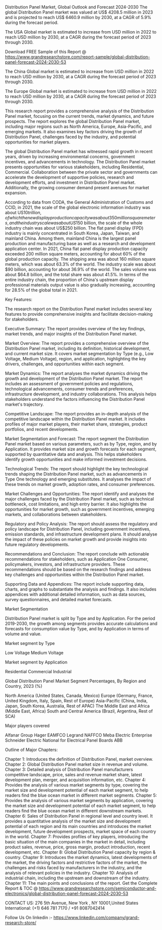 Distribution Panel Market, Global Outlook and Forecast 2024-2030
The global Distribution Panel market was valued at US$ 4208.5 million in 2023 and is projected to reach US$ 6460.9 million by 2030, at a CAGR of 5.9% during the forecast period.

The USA Global market is estimated to increase from USD million in 2022 to reach USD million by 2030, at a CAGR during the forecast period of 2023 through 2030.

Download FREE Sample of this Report @ https://www.grandresearchstore.com/report-sample/global-distribution-panel-forecast-2024-2030-53

The China Global market is estimated to increase from USD million in 2022 to reach USD million by 2030, at a CAGR during the forecast period of 2023 through 2030.

The Europe Global market is estimated to increase from USD million in 2022 to reach USD million by 2030, at a CAGR during the forecast period of 2023 through 2030.

This research report provides a comprehensive analysis of the Distribution Panel market, focusing on the current trends, market dynamics, and future prospects. The report explores the global Distribution Panel market, including major regions such as North America, Europe, Asia-Pacific, and emerging markets. It also examines key factors driving the growth of Distribution Panel, challenges faced by the industry, and potential opportunities for market players.

The global Distribution Panel market has witnessed rapid growth in recent years, driven by increasing environmental concerns, government incentives, and advancements in technology. The Distribution Panel market presents opportunities for various stakeholders, including Residential, Commercial. Collaboration between the private sector and governments can accelerate the development of supportive policies, research and development efforts, and investment in Distribution Panel market. Additionally, the growing consumer demand present avenues for market expansion.

According to data from CODA, the General Administration of Customs and CCID, in 2021, the scale of the global electronic information industry was about US$10 trillion, of which the new display production capacity was about 350 million square meters, and the industry scale was about US$150 billion, the scale of the whole industry chain was about US$250 billion. The flat panel display (FPD) industry is mainly concentrated in South Korea, Japan, Taiwan, and mainland China. Among them, mainland China is the largest panel production and manufacturing base as well as a research and development application center. In 2021, China flat panel display production capacity exceeded 200 million square meters, accounting for about 60% of the global production capacity. The shipping area was about 160 million square meters, which was about 63.3% of the world. The industry scale was about $90 billion, accounting for about 36.9% of the world. The sales volume was about $64.8 billion, and the total share was about 41.5%. In terms of the entire industry chain, the proportion of China's upstream display professional materials output value is also gradually increasing, accounting for 28.5% of the global total in 2021.

Key Features:

The research report on the Distribution Panel market includes several key features to provide comprehensive insights and facilitate decision-making for stakeholders.

Executive Summary: The report provides overview of the key findings, market trends, and major insights of the Distribution Panel market.

Market Overview: The report provides a comprehensive overview of the Distribution Panel market, including its definition, historical development, and current market size. It covers market segmentation by Type (e.g., Low Voltage, Medium Voltage), region, and application, highlighting the key drivers, challenges, and opportunities within each segment.

Market Dynamics: The report analyses the market dynamics driving the growth and development of the Distribution Panel market. The report includes an assessment of government policies and regulations, technological advancements, consumer trends and preferences, infrastructure development, and industry collaborations. This analysis helps stakeholders understand the factors influencing the Distribution Panel market's trajectory.

Competitive Landscape: The report provides an in-depth analysis of the competitive landscape within the Distribution Panel market. It includes profiles of major market players, their market share, strategies, product portfolios, and recent developments.

Market Segmentation and Forecast: The report segment the Distribution Panel market based on various parameters, such as by Type, region, and by Application. It provides market size and growth forecasts for each segment, supported by quantitative data and analysis. This helps stakeholders identify growth opportunities and make informed investment decisions.

Technological Trends: The report should highlight the key technological trends shaping the Distribution Panel market, such as advancements in Type One technology and emerging substitutes. It analyses the impact of these trends on market growth, adoption rates, and consumer preferences.

Market Challenges and Opportunities: The report identify and analyses the major challenges faced by the Distribution Panel market, such as technical bottleneck, cost limitations, and high entry barrier. It also highlights the opportunities for market growth, such as government incentives, emerging markets, and collaborations between stakeholders.

Regulatory and Policy Analysis: The report should assess the regulatory and policy landscape for Distribution Panel, including government incentives, emission standards, and infrastructure development plans. It should analyse the impact of these policies on market growth and provide insights into future regulatory developments.

Recommendations and Conclusion: The report conclude with actionable recommendations for stakeholders, such as Application One Consumer, policymakers, investors, and infrastructure providers. These recommendations should be based on the research findings and address key challenges and opportunities within the Distribution Panel market.

Supporting Data and Appendices: The report include supporting data, charts, and graphs to substantiate the analysis and findings. It also includes appendices with additional detailed information, such as data sources, survey questionnaires, and detailed market forecasts.

Market Segmentation

Distribution Panel market is split by Type and by Application. For the period 2019-2030, the growth among segments provides accurate calculations and forecasts for consumption value by Type, and by Application in terms of volume and value.

Market segment by Type

Low Voltage
Medium Voltage

Market segment by Application

Residential
Commercial
Industrial

Global Distribution Panel Market Segment Percentages, By Region and Country, 2023 (%)

North America (United States, Canada, Mexico)
Europe (Germany, France, United Kingdom, Italy, Spain, Rest of Europe)
Asia-Pacific (China, India, Japan, South Korea, Australia, Rest of APAC)
The Middle East and Africa (Middle East, Africa)
South and Central America (Brazil, Argentina, Rest of SCA)

Major players covered

Alfanar Group
Hager
EAMFCO
Legrand
NAFFCO
Meba Electric Enterprise
Schneider Electric
National for Electrical Panel Boards
ABB

Outline of Major Chapters:

Chapter 1: Introduces the definition of Distribution Panel, market overview.
Chapter 2: Global Distribution Panel market size in revenue and volume.
Chapter 3: Detailed analysis of Distribution Panel manufacturers competitive landscape, price, sales and revenue market share, latest development plan, merger, and acquisition information, etc.
Chapter 4: Provides the analysis of various market segments by type, covering the market size and development potential of each market segment, to help readers find the blue ocean market in different market segments.
Chapter 5: Provides the analysis of various market segments by application, covering the market size and development potential of each market segment, to help readers find the blue ocean market in different downstream markets.
Chapter 6: Sales of Distribution Panel in regional level and country level. It provides a quantitative analysis of the market size and development potential of each region and its main countries and introduces the market development, future development prospects, market space of each country in the world.
Chapter 7: Provides profiles of key players, introducing the basic situation of the main companies in the market in detail, including product sales, revenue, price, gross margin, product introduction, recent development, etc.
Chapter 8: Global Distribution Panel capacity by region & country.
Chapter 9: Introduces the market dynamics, latest developments of the market, the driving factors and restrictive factors of the market, the challenges and risks faced by manufacturers in the industry, and the analysis of relevant policies in the industry.
Chapter 10: Analysis of industrial chain, including the upstream and downstream of the industry.
Chapter 11: The main points and conclusions of the report.
Get the Complete Report & TOC @ https://www.grandresearchstore.com/semiconductor-and-electronics/global-distribution-panel-forecast-2024-2030-53

CONTACT US:
276 5th Avenue, New York , NY 10001,United States
International: (+1) 646 781 7170 / +91 8087042414

Follow Us On linkedin :- https://www.linkedin.com/company/grand-research-store/
